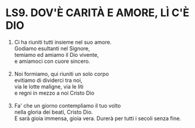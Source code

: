 # LS9. DOV'È CARITÀ E AMORE, LÌ C'È DIO

<ol>
	<li>Ci ha riuniti tutti insieme nel suo amore.<br>
		Godiamo esultanti nel Signore,<br>
		temiamo ed amiamo il Dio vivente,<br>
		e amiamoci con cuore sincero.</li><br>
	<li>Noi formiamo, qui riuniti un solo corpo<br>
		evitiamo di dividerci tra noi,<br>
		via le lotte maligne, via le liti<br>
		e regni in mezzo a noi Cristo Dio</li><br>
	<li>Fa' che un giorno contempliamo il tuo volto<br>
		nella gloria dei beati, Cristo Dio.<br>
		E sarà gioia immensa, gioia vera.
		Durerà per tutti i secoli senza fine.</li>
</ol>
